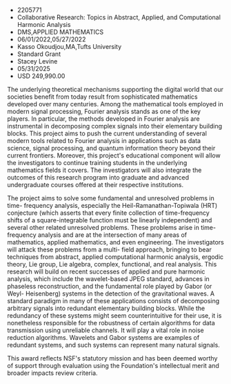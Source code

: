
* 2205771
* Collaborative Research: Topics in Abstract, Applied, and Computational Harmonic Analysis
* DMS,APPLIED MATHEMATICS
* 06/01/2022,05/27/2022
* Kasso Okoudjou,MA,Tufts University
* Standard Grant
* Stacey Levine
* 05/31/2025
* USD 249,990.00

The underlying theoretical mechanisms supporting the digital world that our
societies benefit from today result from sophisticated mathematics developed
over many centuries. Among the mathematical tools employed in modern signal
processing, Fourier analysis stands as one of the key players. In particular,
the methods developed in Fourier analysis are instrumental in decomposing
complex signals into their elementary building blocks. This project aims to push
the current understanding of several modern tools related to Fourier analysis in
applications such as data science, signal processing, and quantum information
theory beyond their current frontiers. Moreover, this project's educational
component will allow the investigators to continue training students in the
underlying mathematics fields it covers. The investigators will also integrate
the outcomes of this research program into graduate and advanced undergraduate
courses offered at their respective institutions.

The project aims to solve some fundamental and unresolved problems in time-
frequency analysis, especially the Heil-Ramanathan-Topiwala (HRT) conjecture
(which asserts that every finite collection of time-frequency shifts of a
square-integrable function must be linearly independent) and several other
related unresolved problems. These problems arise in time-frequency analysis and
are at the intersection of many areas of mathematics, applied mathematics, and
even engineering. The investigators will attack these problems from a multi-
field approach, bringing to bear techniques from abstract, applied computational
harmonic analysis, ergodic theory, Lie group, Lie algebra, complex, functional,
and real analysis. This research will build on recent successes of applied and
pure harmonic analysis, which include the wavelet-based JPEG standard, advances
in phaseless reconstruction, and the fundamental role played by Gabor (or Weyl-
Heisenberg) systems in the detection of the gravitational waves. A standard
paradigm in many of these applications consists of decomposing arbitrary signals
into redundant elementary building blocks. While the redundancy of these systems
might seem counterintuitive for their use, it is nonetheless responsible for the
robustness of certain algorithms for data transmission using unreliable
channels. It will play a vital role in noise reduction algorithms. Wavelets and
Gabor systems are examples of redundant systems, and such systems can represent
many natural signals.

This award reflects NSF's statutory mission and has been deemed worthy of
support through evaluation using the Foundation's intellectual merit and broader
impacts review criteria.
